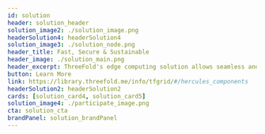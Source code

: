 ```yaml
---
id: solution
header: solution_header
solution_image2: ./solution_image.png
headerSolution4: headerSolution4
solution_image3: ./solution_node.png
header_title: Fast, Secure & Sustainable
header_image: ./solution_main.png
header_excerpt: ThreeFold's edge computing solution allows seamless and direct data transportation that guarantees data ownership and access at warp speed in a completely end-to-end encrypted environment.
button: Learn More
link: https://library.threefold.me/info/tfgrid/#/hercules_components
headerSolution2: headerSolution2
cards: [solution_card4, solution_card5]
solution_image4: ./participate_image.png
cta: solution_cta
brandPanel: solution_brandPanel
---
```


<!-- 
featuresMain: Feature_main
features: [high_durability, versatility, value_based_price, variety] -->

<!-- signup: solution_signup -->

<!-- productData: [solution_product1, solution_product2, solution_product3] -->

<!-- header_title: Powering the next-gen Internet
header_image: ./solution_header.png
header_altImg: solution_header
header_excerpt: Our open-source lightweight OS and autonomous technology powers the decentralization of the Internet with more Security, Privacy & Performance-Efficiency. -->

<!-- slides:
  [
    performance,
    privacy,
    security,
    inclusive,
    sustainable,
  ] -->

<!--   cta: solution_cta -->

<!-- solution_image: ./grid_live.png -->
<!-- headerSolution3: headerSolution3 -->
